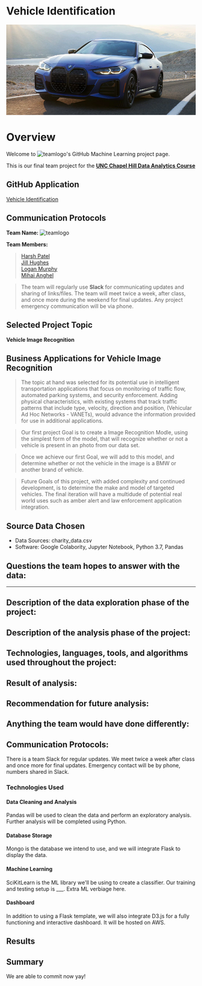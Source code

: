 # Vehicle Identification
![logo](images/BMW2.png)

# Overview

Welcome to ![teamlogo](CTRL-ALT-DEFEAT-SMALL.png)'s GitHub Machine Learning project page. 

This is our final team project for the <a href="https://bootcamp.unc.edu/data/">**UNC Chapel Hill Data Analytics Course**</a> 

## GitHub Application
<a href="https://jillibus.github.io/Vehicle-Identification">Vehicle Identification</a>

## Communication Protocols

**Team Name:** ![teamlogo](CTRL-ALT-DEFEAT-SMALL.png)  

**Team Members:**  

> <a href="https://github.com/hsp910"> Harsh Patel </a>  
> <a href="https://github.com/jillibus"> Jill Hughes </a>  
> <a href="https://github.com/ltmurphy"> Logan Murphy	</a>  
> <a href="https://github.com/CrossCreed"> Mihai Anghel	</a>  

> The team will regularly use **Slack** for communicating updates and sharing of links/files. 
> The team will meet twice a week, after class, and once more during the weekend for final updates. 
> Any project emergency communication will be via phone. 

## Selected Project Topic

**Vehicle Image Recognition**

## Business Applications for Vehicle Image Recognition

> The topic at hand was selected for its potential use in intelligent transportation applications that focus on monitoring of traffic flow, automated parking systems, and security enforcement.  Adding physical characteristics, with existing systems that track traffic patterns that include type, velocity, direction and position, (Vehicular Ad Hoc Networks - VANETs), would advance the information provided for use in additional applications.

> Our first project Goal is to create a Image Recognition Modle, using the simplest form of the model, that will recognize whether or not a vehicle is present in an photo from our data set. 

> Once we achieve our first Goal, we will add to this model, and determine whether or not the vehicle in the image is a BMW or another brand of vehicle.

> Future Goals of this project, with added complexity and continued development, is to determine the make and model of targeted vehicles. The final iteration will have a multidude of potential real world uses such as amber alert and law enforcement application integration. 

## Source Data Chosen

* Data Sources: charity_data.csv
* Software: Google Colabority, Jupyter Notebook, Python 3.7, Pandas

## **Questions the team hopes to answer with the data:**


---
## **Description of the data exploration phase of the project:**

## **Description of the analysis phase of the project:**

## **Technologies, languages, tools, and algorithms used throughout the project:**

## **Result of analysis:**

## **Recommendation for future analysis:**

## **Anything the team would have done differently:**


## **Communication Protocols:**
There is a team Slack for regular updates. We meet twice a week after class and once more for final updates.
Emergency contact will be by phone, numbers shared in Slack.


### Technologies Used
#### Data Cleaning and Analysis
Pandas will be used to clean the data and perform an exploratory analysis. Further analysis will be completed using Python.

#### Database Storage
Mongo is the database we intend to use, and we will integrate Flask to display the data.

#### Machine Learning
SciKitLearn is the ML library we'll be using to create a classifier. Our training and testing setup is ___. Extra ML verbiage here.

#### Dashboard
In addition to using a Flask template, we will also integrate D3.js for a fully functioning and interactive dashboard. It will be hosted on AWS.

## Results

## Summary
We are able to commit now yay!
